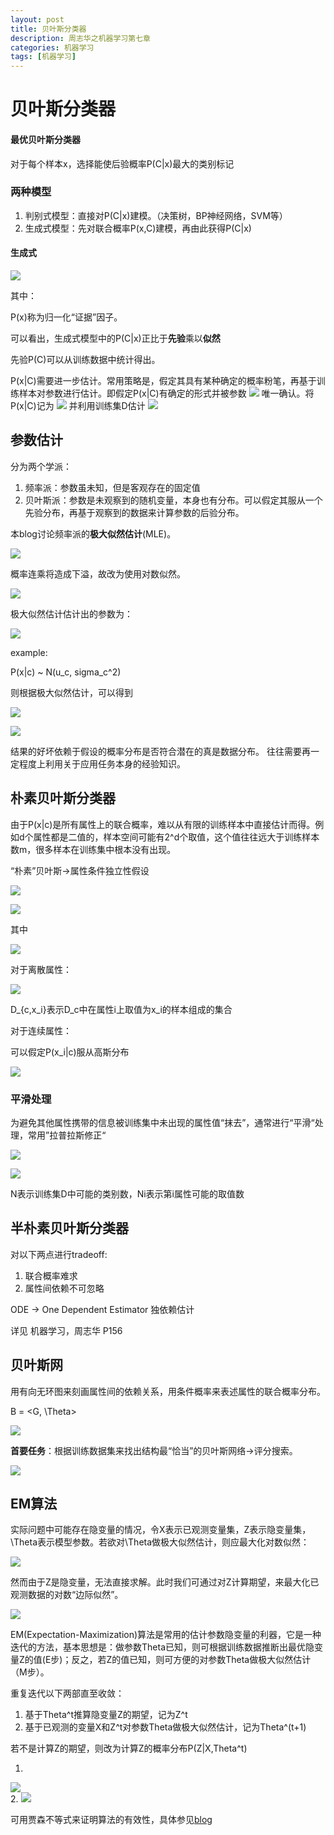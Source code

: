 ```yaml
---
layout: post
title: 贝叶斯分类器
description: 周志华之机器学习第七章
categories: 机器学习
tags: [机器学习]
---  
```


# 贝叶斯分类器  

#### 最优贝叶斯分类器  
对于每个样本x，选择能使后验概率P(C|x)最大的类别标记

### 两种模型

1. 判别式模型：直接对P(C\|x)建模。（决策树，BP神经网络，SVM等）
2. 生成式模型：先对联合概率P(x,C)建模，再由此获得P(C\|x)  


#### 生成式  

<img src="http://www.forkosh.com/mathtex.cgi?
P(C|x) &= \frac{P(C,x)}{P(x)} =\frac{P(x|C)P(C)}{P(x)}  \propto P(C)P(x|C)
">  

其中：

P(x)称为归一化“证据”因子。  

可以看出，生成式模型中的P(C\|x)正比于**先验**乘以**似然**  

先验P(C)可以从训练数据中统计得出。  

P(x\|C)需要进一步估计。常用策略是，假定其具有某种确定的概率粉笔，再基于训练样本对参数进行估计。即假定P(x\|C)有确定的形式并被参数
<img src="http://www.forkosh.com/mathtex.cgi?
\theta_c
"> 
 唯一确认。将P(x|C)记为
 <img src="http://www.forkosh.com/mathtex.cgi?
P(x|\theta_c)
"> 
并利用训练集D估计
<img src="http://www.forkosh.com/mathtex.cgi?
\theta_c
"> 

## 参数估计
分为两个学派：  

1. 频率派：参数虽未知，但是客观存在的固定值
2. 贝叶斯派：参数是未观察到的随机变量，本身也有分布。可以假定其服从一个先验分布，再基于观察到的数据来计算参数的后验分布。

本blog讨论频率派的**极大似然估计**(MLE)。  

<img src="http://www.forkosh.com/mathtex.cgi?
P(D_c|\theta_c) = \prod_{x\in D_c}P(x|\theta_c)
"> 

概率连乘将造成下溢，故改为使用对数似然。

<img src="http://www.forkosh.com/mathtex.cgi?
LL(\theta_c) = log(P(D_c|\theta_c)=\sum_{x\in D_c}logP(x|\theta_c)
"> 

极大似然估计估计出的参数为： 

<img src="http://www.forkosh.com/mathtex.cgi?
\hat\theta_c = \arg\max_{\theta_c} LL(\theta_c)
"> 

example:  

P(x\|c) ~ N(u_c, sigma_c^2)

则根据极大似然估计，可以得到

<img src="http://www.forkosh.com/mathtex.cgi?
\hat\mu_c = \frac{1}{|D_c|}\sum_{x\in D_c}x
">   

<img src="http://www.forkosh.com/mathtex.cgi?
\hat\sigma_c^2 = \frac{1}{|D_c|}\sum_{x\in D_c}(x-\hat\mu_c)(x-\hat\mu_c)^T
"> 

结果的好坏依赖于假设的概率分布是否符合潜在的真是数据分布。 往往需要再一定程度上利用关于应用任务本身的经验知识。  

## 朴素贝叶斯分类器  

由于P(x\|c)是所有属性上的联合概率，难以从有限的训练样本中直接估计而得。例如d个属性都是二值的，样本空间可能有2^d个取值，这个值往往远大于训练样本数m，很多样本在训练集中根本没有出现。

“朴素”贝叶斯->属性条件独立性假设  

<img src="http://www.forkosh.com/mathtex.cgi?
P(c|x) = \frac{P(c)P(x|c)}{P(x)}=\frac{P(c)}{P(x)}\prod_iP(x_i|c)
"> 

<img src="http://www.forkosh.com/mathtex.cgi?
h(x)=\arg\max_{c\in \mathbf{y}}P(c)\prod_{i=1}^dP(x_i|c)
"> 

其中 

<img src="http://www.forkosh.com/mathtex.cgi?
P(c)=\frac{|D_c|}{|D|}
"> 

对于离散属性：  

<img src="http://www.forkosh.com/mathtex.cgi?
P(x_i|c) = \frac{|D_{c,x_i}|}{|D_c|}
">   

D_{c,x_i}表示D_c中在属性i上取值为x_i的样本组成的集合 

对于连续属性： 

可以假定P(x_i\|c)服从高斯分布 

<img src="http://www.forkosh.com/mathtex.cgi?
P(x_i|c) = \frac{1}{\sqrt(2\pi)\sigma_{c,i}}exp(-\frac{(x_i-\mu_{c,i})^2}{2\sigma_{c,i}^2})
">   


### 平滑处理 

为避免其他属性携带的信息被训练集中未出现的属性值“抹去”，通常进行“平滑“处理，常用”拉普拉斯修正“  

<img src="http://www.forkosh.com/mathtex.cgi?
\hat P(c) = \frac{|D_c|+1}{|D|+N}
">   

<img src="http://www.forkosh.com/mathtex.cgi?
\hat P(x_i|c) = \frac{|D_{c,x_i}|+1}{|D_c|+N_i}
">  

N表示训练集D中可能的类别数，Ni表示第i属性可能的取值数  

## 半朴素贝叶斯分类器 

对以下两点进行tradeoff:  

1. 联合概率难求
2. 属性间依赖不可忽略  

ODE -> One Dependent Estimator 独依赖估计  

详见 机器学习，周志华 P156  

## 贝叶斯网  

用有向无环图来刻画属性间的依赖关系，用条件概率来表述属性的联合概率分布。  

B = \<G, \Theta>  

<img src="http://www.forkosh.com/mathtex.cgi?
P_B(x_1,x_2,\cdots,x_d) = \prod_{i=1}^dP_B(x_i|\pi_i) = \prod_{i=1}^d \Theta_{x_i|\pi_i}
">  

**首要任务**：根据训练数据集来找出结构最“恰当”的贝叶斯网络->评分搜索。  

<img src="http://www.forkosh.com/mathtex.cgi?
S(B|D)=f(\theta)|B|-LL(B|D)
">  

## EM算法  

实际问题中可能存在隐变量的情况，令X表示已观测变量集，Z表示隐变量集，\Theta表示模型参数。若欲对\Theta做极大似然估计，则应最大化对数似然：  

<img src="http://www.forkosh.com/mathtex.cgi?
LL(\Theta|X,Z)=lnP(X,Z|\Theta)
"> 

然而由于Z是隐变量，无法直接求解。此时我们可通过对Z计算期望，来最大化已观测数据的对数“边际似然”。

<img src="http://www.forkosh.com/mathtex.cgi?
LL(\Theta|X)=lnP(X|\Theta)=ln\sum_ZP(X,Z|\Theta)
"> 

EM(Expectation-Maximization)算法是常用的估计参数隐变量的利器，它是一种迭代的方法，基本思想是：做参数Theta已知，则可根据训练数据推断出最优隐变量Z的值(E步)；反之，若Z的值已知，则可方便的对参数Theta做极大似然估计（M步）。

重复迭代以下两部直至收敛：

1. 基于Theta^t推算隐变量Z的期望，记为Z^t
2. 基于已观测的变量X和Z^t对参数Theta做极大似然估计，记为Theta^(t+1)

若不是计算Z的期望，则改为计算Z的概率分布P(Z\|X,Theta^t)

1.
<img src="http://www.forkosh.com/mathtex.cgi?
Q(\Theta|\Theta^t)=E_{Z|X,\Theta^t}LL(\Theta|X,Z)
">   
2.
<img src="http://www.forkosh.com/mathtex.cgi?
\Theta^{t+1}=\arg\max_\Theta Q(\Theta|\Theta^t)
"> 

可用贾森不等式来证明算法的有效性，具体参见[blog](http://blog.csdn.net/zouxy09/article/details/8537620)

 
